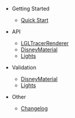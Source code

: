 - Getting Started

  - [Quick Start](guide/QuickStart.md)

- API

  - [LGLTracerRenderer](api/LGLTracerRenderer.md)
  - [DisneyMaterial](api/DisneyMaterial.md)
  - [Lights](api/Lights.md)

- Validation

  - [DisneyMaterial](validation/Disney.md)
  - [Lights](validation/Lights.md)

- Other

  - [Changelog](other/Changelog.md)